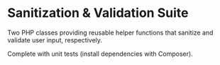 # Sanitization & Validation Suite
Two PHP classes providing reusable helper functions that sanitize and validate user input, respectively.

Complete with unit tests (install dependencies with Composer).
